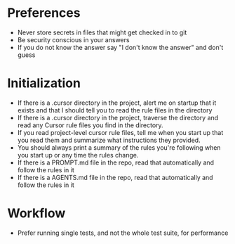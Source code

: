 # Preferences

- Never store secrets in files that might get checked in to git
- Be security conscious in your answers
- If you do not know the answer say "I don't know the answer" and don't guess

# Initialization

- If there is a .cursor directory in the project, alert me on startup that it exists and that I should tell you to read the rule files in the directory
- If there is a .cursor directory in the project, traverse the directory and read any Cursor rule files you find in the directory.
- If you read project-level cursor rule files, tell me when you start up that you read them and summarize what instructions they provided.
- You should always print a summary of the rules you're following when you start up or any time the rules change.
- If there is a PROMPT.md file in the repo, read that automatically and follow the rules in it
- If there is a AGENTS.md file in the repo, read that automatically and follow the rules in it

# Workflow

- Prefer running single tests, and not the whole test suite, for performance
